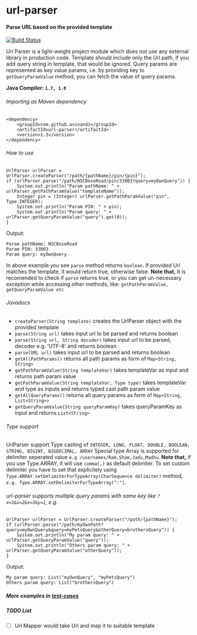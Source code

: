 # url-parser
#### Parse URL based on the provided template

[![Build Status](https://travis-ci.org/avinandi/url-parser.svg?branch=master)](https://travis-ci.org/avinandi/url-parser)

Url Parser is a light-weight project module which does not use any external library in production code.
Template should include only the Url path, if you add query string in template, that would be ignored.
Query params are represented as key value params, i.e. by providing key to `getQueryParamValue` method, you can fetch the value of query params.

**Java Compiler: `1.7, 1.8`**

###### Importing as Maven dependency
```
<dependency>
    <groupId>com.github.avinandi</groupId>
    <artifactId>url-parser</artifactId>
    <version>1.1</version>
</dependency>
```

###### How to use
```
UrlParser urlParser = UrlParser.createParser("/path/{pathName}/pin/{pin}");
if (urlParser.parse("/path/NSCBoseRoad/pin/33003?query=myOwnQuery")) {
    System.out.println("Param pathName: " + urlParser.getPathParamValue("templateName"));
    Integer pin = (Integer) urlParser.getPathParamValue("pin", Type.INTEGER);
    System.out.println("Param PIN: " + pin);
    System.out.println("Param query: " + urlParser.getQueryParamValue("query").get(0));
}
```
Output:
``` 
Param pathName: NSCBoseRoad
Param PIN: 33003
Param query: myOwnQuery
```
In above example you see `parse` method returns `boolean`. If provided Url matches the template, it would return true, otherwise false. **Note that,** It is recomended to check if `parse` returns true, or you can get un-necessary exception while accessing other methods, like: `getPathParamValue, getQueryParamValue etc`

###### Javadocs

- `createParser(String template)` creates the UrlParser object with the provided template
- `parse(String url)` takes input url to be parsed and returns boolean
- `parse(String url, String decoder)` takes input url to be parsed, decoder e.g. 'UTF-8' and returns boolean
- `parse(URL url)` takes input url to be parsed and returns boolean
- `getAllPathParams()` returns all path params as form of `Map<String, String>`
- `getPathParamValue(String templateVar)` takes templateVar as input and returns path param value
- `getPathParamValue(String templateVar, Type type)` takes templateVar and type as inputs and returns typed cast path param value
- `getAllQueryParams()` returns all query params as form of `Map<String, List<String>>`
- `getQueryParamValue(String queryParamKey)` takes queryParamKey as input and returns `List<String>`

###### Type support
UrlParser support Type casting of `INTEGER, LONG, FLOAT, DOUBLE, BOOLEAN, STRING, BIGINT, BIGDECIMAL, ARRAY`
Special type Array is supported for delimiter seperated value `e.g /usernames/Ram,Sham,Jadu,Madhu`. **Note that,** if you use Type.ARRAY, it will use `comma(,)` as default delimiter. To set custom delimiter you have to set that explicitely using `Type.ARRAY.setDelimiterForTypeArray(CharSequence delimiter)` method, `e.g. Type.ARRAY.setDelimiterForTypeArray(":")`.

###### url-parser supports multiple query params with same key like `?x=1&x=2&x=3&y=1`, e.g.
```
UrlParser urlParser = UrlParser.createParser("/path/{pathName}");
if (urlParser.parse("/path/myOwnPath?query=myOwnQuery&query=myPetsQuery&otherQuery=brothersQuery")) {
    System.out.println("My param query: " + urlParser.getQueryParamValue("query"));
    System.out.println("Others param query: " + urlParser.getQueryParamValue("otherQuery"));
}
```
Output:
``` 
My param query: List("myOwnQuery", "myPetsQuery")
Others param query: List("brothersQuery")
```

##### More examples in [test-cases](https://github.com/avirup-nandi/url-parser/tree/master/src/test/java/org/avirup/common/urlparser)

##### TODO List
- [ ] Url Mapper would take Url and map it to suitable template

